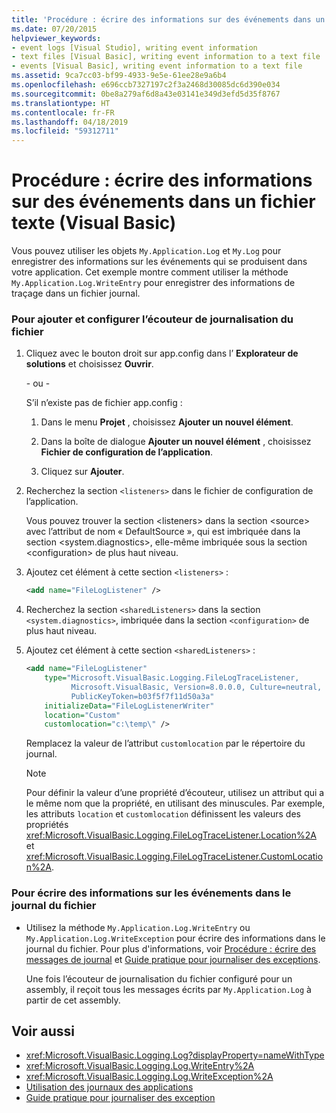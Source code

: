 ```yaml
---
title: 'Procédure : écrire des informations sur des événements dans un fichier texte (Visual Basic)'
ms.date: 07/20/2015
helpviewer_keywords:
- event logs [Visual Studio], writing event information
- text files [Visual Basic], writing event information to a text file
- events [Visual Basic], writing event information to a text file
ms.assetid: 9ca7cc03-bf99-4933-9e5e-61ee28e9a6b4
ms.openlocfilehash: e696ccb7327197c2f3a2468d30085dc6d390e034
ms.sourcegitcommit: 0be8a279af6d8a43e03141e349d3efd5d35f8767
ms.translationtype: HT
ms.contentlocale: fr-FR
ms.lasthandoff: 04/18/2019
ms.locfileid: "59312711"
---
```

# <a name="how-to-write-event-information-to-a-text-file-visual-basic"></a>Procédure : écrire des informations sur des événements dans un fichier texte (Visual Basic)
Vous pouvez utiliser les objets `My.Application.Log` et `My.Log` pour enregistrer des informations sur les événements qui se produisent dans votre application. Cet exemple montre comment utiliser la méthode `My.Application.Log.WriteEntry` pour enregistrer des informations de traçage dans un fichier journal.  
  
### <a name="to-add-and-configure-the-file-log-listener"></a>Pour ajouter et configurer l’écouteur de journalisation du fichier  
  
1. Cliquez avec le bouton droit sur app.config dans l’ **Explorateur de solutions** et choisissez **Ouvrir**.  
  
     \- ou -  
  
     S’il n’existe pas de fichier app.config :  
  
    1.  Dans le menu **Projet** , choisissez **Ajouter un nouvel élément**.  
  
    2.  Dans la boîte de dialogue **Ajouter un nouvel élément** , choisissez **Fichier de configuration de l’application**.  
  
    3.  Cliquez sur **Ajouter**.  
  
2. Recherchez la section `<listeners>` dans le fichier de configuration de l’application.  
  
     Vous pouvez trouver la section \<listeners> dans la section \<source> avec l’attribut de nom « DefaultSource », qui est imbriquée dans la section \<system.diagnostics>, elle-même imbriquée sous la section \<configuration> de plus haut niveau.  
  
3. Ajoutez cet élément à cette section `<listeners>` :  
  
    ```xml  
    <add name="FileLogListener" />  
    ```  
  
4. Recherchez la section `<sharedListeners>` dans la section `<system.diagnostics>`, imbriquée dans la section `<configuration>` de plus haut niveau.  
  
5. Ajoutez cet élément à cette section `<sharedListeners>` :  
  
    ```xml  
    <add name="FileLogListener"   
        type="Microsoft.VisualBasic.Logging.FileLogTraceListener,   
              Microsoft.VisualBasic, Version=8.0.0.0, Culture=neutral,   
              PublicKeyToken=b03f5f7f11d50a3a"  
        initializeData="FileLogListenerWriter"  
        location="Custom"  
        customlocation="c:\temp\" />  
    ```  
  
     Remplacez la valeur de l’attribut `customlocation` par le répertoire du journal.  
  
    > [!NOTE]
    >  Pour définir la valeur d’une propriété d’écouteur, utilisez un attribut qui a le même nom que la propriété, en utilisant des minuscules. Par exemple, les attributs `location` et `customlocation` définissent les valeurs des propriétés <xref:Microsoft.VisualBasic.Logging.FileLogTraceListener.Location%2A> et <xref:Microsoft.VisualBasic.Logging.FileLogTraceListener.CustomLocation%2A>.  
  
### <a name="to-write-event-information-to-the-file-log"></a>Pour écrire des informations sur les événements dans le journal du fichier  
  
-   Utilisez la méthode `My.Application.Log.WriteEntry` ou `My.Application.Log.WriteException` pour écrire des informations dans le journal du fichier. Pour plus d'informations, voir [Procédure : écrire des messages de journal](../../../../visual-basic/developing-apps/programming/log-info/how-to-write-log-messages.md) et [Guide pratique pour journaliser des exceptions](../../../../visual-basic/developing-apps/programming/log-info/how-to-log-exceptions.md).  
  
     Une fois l’écouteur de journalisation du fichier configuré pour un assembly, il reçoit tous les messages écrits par `My.Application.Log` à partir de cet assembly.  
  
## <a name="see-also"></a>Voir aussi

- <xref:Microsoft.VisualBasic.Logging.Log?displayProperty=nameWithType>
- <xref:Microsoft.VisualBasic.Logging.Log.WriteEntry%2A>
- <xref:Microsoft.VisualBasic.Logging.Log.WriteException%2A>
- [Utilisation des journaux des applications](../../../../visual-basic/developing-apps/programming/log-info/working-with-application-logs.md)
- [Guide pratique pour journaliser des exception](../../../../visual-basic/developing-apps/programming/log-info/how-to-log-exceptions.md)
